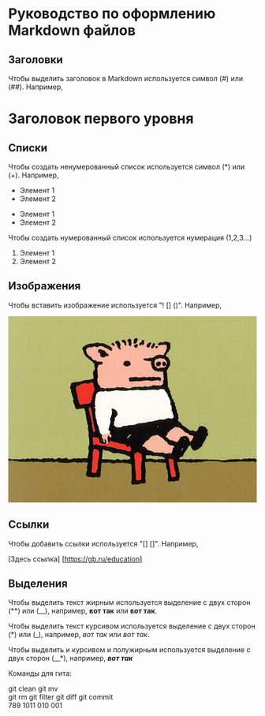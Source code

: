# Руководство по оформлению Markdown файлов

## Заголовки

Чтобы выделить заголовок в Markdown используется символ (#) или (##). Например,
# Заголовок первого уровня

## Списки 

Чтобы создать ненумерованный список используется символ (*) или (+). Например,

* Элемент 1
* Элемент 2

+ Элемент 1
+ Элемент 2

Чтобы создать нумерованный список используется нумерация (1,2,3...)

1. Элемент 1
2. Элемент 2

## Изображения

Чтобы вставить изображение используется "! [] ()". Например,

![Здесь изображение](поросенок.jpg)

## Ссылки

Чтобы добавить ссылки используется "[] []". Например,

[Здесь ссылка] [https://gb.ru/education]

## Выделения 

Чтобы выделить текст жирным используется выделение с двух сторон (**) или (__), например, **вот так** или __вот так__.

Чтобы выделить текст курсивом используется выделение с двух сторон (*) или (_), например, *вот так* или _вот так_.

Чтобы выделить и курсивом и полужирным используется выделение с двух сторон (__*), например, __*вот так*__


Команды для гита:

git clean 
git mv  
git rm 
git filter 
git diff 
git commit  
789 
1011
010
001

